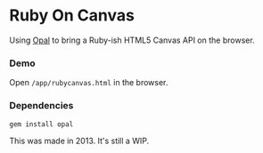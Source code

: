 # Ruby On Canvas
Using [Opal](https://github.com/opal/opal) to bring a Ruby-ish HTML5 Canvas API on the browser.

### Demo
Open `/app/rubycanvas.html` in the browser.

### Dependencies
`gem install opal`

This was made in 2013. It's still a WIP.
